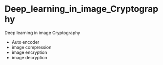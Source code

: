 # Deep_learning_in_image_Cryptography
Deep learning in image Cryptography
- Auto encoder
- image compression
- image encryption
- image decryption
